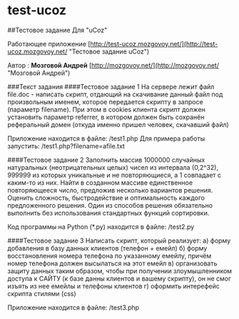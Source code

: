 test-ucoz
=========

##Тестовое задание
Для "uCoz"


Работающее приложение
[http://test-ucoz.mozgovoy.net/](http://test-ucoz.mozgovoy.net/ "Тестовое задание uCoz")

Автор : **Мозговой Андрей**
[http://mozgovoy.net/](http://mozgovoy.net/ "Мозговой Андрей")

###Текст задания
####Тестовое задание 1
На сервере лежит файл file.doc -  написать скрипт, отдающий на скачивание данный файл под произвольным именем, которое передается скрипту в запросе (параметр filename). При этом в cookies клиента скрипт должен установить параметр referrer, в котором должен быть сохранён реферальный домен (откуда именно пришел человек, скачавший файл)

Приложение находится в файле: /test1.php
Для примера работы запустить: /test1.php?filename=afile.txt


####Тестовое задание 2
Заполнить массив 1000000 случайных натуральных (неотрицательных целых) чисел из интервала (0,2^32), 999999 из которых уникальные и не повторяющиеся, а 1 совпадает с каким-то из них. Найти в созданном массиве единственное повторяющееся число, предложив несколько вариантов решения. Оценить сложность, быстродействие и оптимальность каждого предложенного решения. Один из способов решения обязательно выполнить без использования стандартных функций сортировки.

Код программы на Python (\*.py) находится в файле: /test2.py


####Тестовое задание 3 
Написать скрипт, который реализует:
а) форму добавления в базу данных клиентов (телефон + емейл)
б) форму восстановления номера телефона по указанному емейлу, причём номер телефона должен высылаться на этот емейл
в) организовать защиту данных таким образом, чтобы при получении злоумышленником доступа к САЙТУ (к базе данны клиентов и вашему скрипту), он не смог изъять из нее емейлы и телефоны клиентов
г) оформить интерефейс скрипта стилями (css)

Приложение находится в файле: /test3.php
